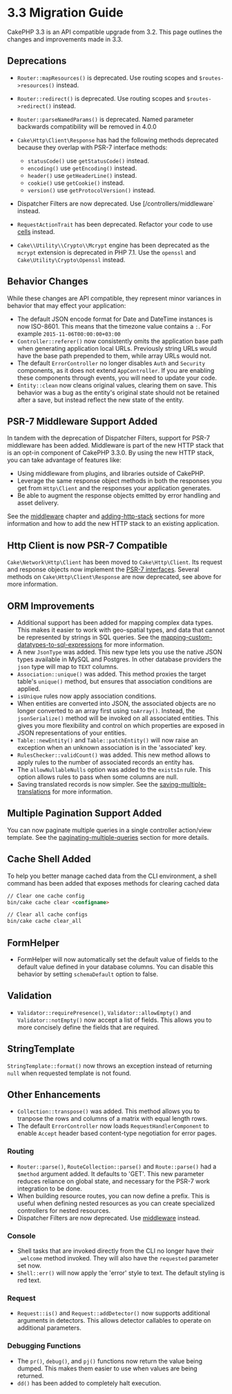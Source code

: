 # 3.3 Migration Guide

CakePHP 3.3 is an API compatible upgrade from 3.2. This page outlines the
changes and improvements made in 3.3.

## Deprecations

- `Router::mapResources()` is deprecated. Use routing scopes and
  `$routes->resources()` instead.
- `Router::redirect()` is deprecated. Use routing scopes and
  `$routes->redirect()` instead.
- `Router::parseNamedParams()` is deprecated. Named parameter backwards
  compatibility will be removed in 4.0.0
- `Cake\Http\Client\Response` has had the following methods deprecated because they
  overlap with PSR-7 interface methods:

  - `statusCode()` use `getStatusCode()` instead.
  - `encoding()` use `getEncoding()` instead.
  - `header()` use `getHeaderLine()` instead.
  - `cookie()` use `getCookie()` instead.
  - `version()` use `getProtocolVersion()` instead.
- Dispatcher Filters are now deprecated. Use [/controllers/middleware`
  instead.
- `RequestActionTrait` has been deprecated. Refactor your code to use
  [cells](../views/cells.md) instead.
- `Cake\\Utility\\Crypto\\Mcrypt` engine has been deprecated as the `mcrypt`
  extension is deprecated in PHP 7.1. Use the `openssl` and
  `Cake\Utility\Crypto\Openssl` instead.

## Behavior Changes

While these changes are API compatible, they represent minor variances in
behavior that may effect your application:

- The default JSON encode format for Date and DateTime instances is now
  ISO-8601. This means that the timezone value contains a `:`.
  For example `2015-11-06T00:00:00+03:00`
- `Controller::referer()` now consistently omits the application base path
  when generating application local URLs. Previously string URLs would have the
  base path prepended to them, while array URLs would not.
- The default `ErrorController` no longer disables `Auth` and `Security`
  components, as it does not extend `AppController`. If you are enabling these
  components through events, you will need to update your code.
- `Entity::clean` now cleans original values, clearing them on save. This
  behavior was a bug as the entity's original state should not be retained after
  a save, but instead reflect the new state of the entity.

## PSR-7 Middleware Support Added

In tandem with the deprecation of Dispatcher Filters, support for PSR-7
middleware has been added. Middleware is part of the new HTTP stack that is an
opt-in component of CakePHP 3.3.0. By using the new HTTP stack, you can take
advantage of features like:

- Using middleware from plugins, and libraries outside of CakePHP.
- Leverage the same response object methods in both the responses you get from
  `Http\Client` and the responses your application generates.
- Be able to augment the response objects emitted by error handling and asset
  delivery.

See the [middleware](../controllers/middleware.md) chapter and [adding-http-stack](../development/application.md#adding-http-stack)
sections for more information and how to add the new HTTP stack to an existing
application.

## Http Client is now PSR-7 Compatible

`Cake\Network\Http\Client` has been moved to `Cake\Http\Client`. Its request
and response objects now implement the
[PSR-7 interfaces](https://www.php-fig.org/psr/psr-7/). Several methods on
`Cake\Http\Client\Response` are now deprecated, see above for more
information.

## ORM Improvements

- Additional support has been added for mapping complex data types. This makes
  it easier to work with geo-spatial types, and data that cannot be represented
  by strings in SQL queries. See the
  [mapping-custom-datatypes-to-sql-expressions](../orm/database-basics.md#mapping-custom-datatypes-to-sql-expressions) for more information.
- A new `JsonType` was added. This new type lets you use the native JSON types
  available in MySQL and Postgres. In other database providers the `json` type
  will map to `TEXT` columns.
- `Association::unique()` was added. This method proxies the target table's
  `unique()` method, but ensures that association conditions are applied.
- `isUnique` rules now apply association conditions.
- When entities are converted into JSON, the associated objects are no longer
  converted to an array first using `toArray()`. Instead, the
  `jsonSerialize()` method will be invoked on all associated entities. This
  gives you more flexibility and control on which properties are exposed in JSON
  representations of your entities.
- `Table::newEntity()` and `Table::patchEntity()` will now raise an
  exception when an unknown association is in the 'associated' key.
- `RulesChecker::validCount()` was added. This new method allows to apply
  rules to the number of associated records an entity has.
- The `allowNullableNulls` option was added to the `existsIn` rule. This
  option allows rules to pass when some columns are null.
- Saving translated records is now simpler. See the
  [saving-multiple-translations](../orm/behaviors/translate.md#saving-multiple-translations) for more information.

## Multiple Pagination Support Added

You can now paginate multiple queries in a single controller action/view
template. See the [paginating-multiple-queries](../controllers/components/pagination.md#paginating-multiple-queries) section for more
details.

## Cache Shell Added

To help you better manage cached data from the CLI environment, a shell command
has been added that exposes methods for clearing cached data

```html
// Clear one cache config
bin/cake cache clear <configname>

// Clear all cache configs
bin/cake cache clear_all

```

## FormHelper

- FormHelper will now automatically set the default value of fields to the
  default value defined in your database columns. You can disable this behavior
  by setting `schemaDefault` option to false.

## Validation

- `Validator::requirePresence()`, `Validator::allowEmpty()` and
  `Validator::notEmpty()` now accept a list of fields. This allows you
  to more concisely define the fields that are required.

## StringTemplate

`StringTemplate::format()` now throws an exception instead of returning
`null` when requested template is not found.

## Other Enhancements

- `Collection::transpose()` was added. This method allows you to tranpose the
  rows and columns of a matrix with equal length rows.
- The default `ErrorController` now loads `RequestHandlerComponent` to
  enable `Accept` header based content-type negotiation for error pages.

### Routing

- `Router::parse()`, `RouteCollection::parse()` and `Route::parse()` had
  a `$method` argument added. It defaults to 'GET'. This new parameter reduces
  reliance on global state, and necessary for the PSR-7 work integration to be
  done.
- When building resource routes, you can now define a prefix. This is useful
  when defining nested resources as you can create specialized controllers for
  nested resources.
- Dispatcher Filters are now deprecated. Use [middleware](../controllers/middleware.md)
  instead.

### Console

- Shell tasks that are invoked directly from the CLI no longer have their
  `_welcome` method invoked. They will also have the `requested` parameter
  set now.
- `Shell::err()` will now apply the 'error' style to text. The default
  styling is red text.

### Request

- `Request::is()` and `Request::addDetector()` now supports additional
  arguments in detectors. This allows detector callables to operate on
  additional parameters.

### Debugging Functions

- The `pr()`, `debug()`, and `pj()` functions now return the value being
  dumped. This makes them easier to use when values are being returned.
- `dd()` has been added to completely halt execution.
